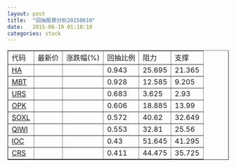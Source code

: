 ```yaml
---
layout: post
title:  "回抽股票分析20150610"
date:   2015-06-10 01:18:10
categories: stock
---
```

<script type="text/javascript">
var stockList = []
stockList.push('gb_ha');
stockList.push('gb_mbt');
stockList.push('gb_urs');
stockList.push('gb_opk');
stockList.push('gb_soxl');
stockList.push('gb_qiwi');
stockList.push('gb_ioc');
stockList.push('gb_crs');
</script>
<table border="1">
 <tr>
 <td>代码</td>
 <td>最新价</td>
 <td>涨跌幅(%)</td>
 <td>回抽比例</td>
 <td>阻力</td>
 <td>支撑</td>
</tr>
  <tr id="ha">
  <td><a href="http://stock.finance.sina.com.cn/usstock/quotes/HA.html" target="_blank">HA</a></td><td></td><td></td><td>0.943</td><td>25.695</td><td>21.365</td></tr>
  <tr id="mbt">
  <td><a href="http://stock.finance.sina.com.cn/usstock/quotes/MBT.html" target="_blank">MBT</a></td><td></td><td></td><td>0.928</td><td>12.585</td><td>9.205</td></tr>
  <tr id="urs">
  <td><a href="http://stock.finance.sina.com.cn/usstock/quotes/URS.html" target="_blank">URS</a></td><td></td><td></td><td>0.683</td><td>3.625</td><td>2.93</td></tr>
  <tr id="opk">
  <td><a href="http://stock.finance.sina.com.cn/usstock/quotes/OPK.html" target="_blank">OPK</a></td><td></td><td></td><td>0.606</td><td>18.885</td><td>13.99</td></tr>
  <tr id="soxl">
  <td><a href="http://stock.finance.sina.com.cn/usstock/quotes/SOXL.html" target="_blank">SOXL</a></td><td></td><td></td><td>0.572</td><td>40.62</td><td>32.649</td></tr>
  <tr id="qiwi">
  <td><a href="http://stock.finance.sina.com.cn/usstock/quotes/QIWI.html" target="_blank">QIWI</a></td><td></td><td></td><td>0.553</td><td>32.81</td><td>25.56</td></tr>
  <tr id="ioc">
  <td><a href="http://stock.finance.sina.com.cn/usstock/quotes/IOC.html" target="_blank">IOC</a></td><td></td><td></td><td>0.43</td><td>51.645</td><td>41.295</td></tr>
  <tr id="crs">
  <td><a href="http://stock.finance.sina.com.cn/usstock/quotes/CRS.html" target="_blank">CRS</a></td><td></td><td></td><td>0.411</td><td>44.475</td><td>35.725</td></tr>
</table>
